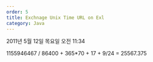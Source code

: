```yaml
---
order: 5
title: Exchnage Unix Time URL on Exl
category: Java
---
```


2011년 5월 12일 목요일
오전 11:34

1155946467 / 86400 + 365*70 + 17 + 9/24 = 25567.375